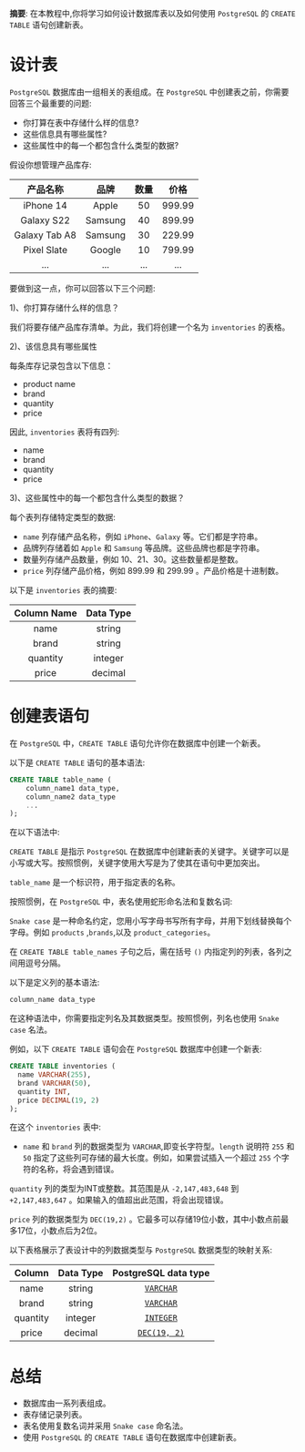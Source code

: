 **摘要**: 在本教程中,你将学习如何设计数据库表以及如何使用 `PostgreSQL` 的 `CREATE TABLE` 语句创建新表。

# 设计表

`PostgreSQL` 数据库由一组相关的表组成。在 `PostgreSQL` 中创建表之前，你需要回答三个最重要的问题:

- 你打算在表中存储什么样的信息?
- 这些信息具有哪些属性?
- 这些属性中的每一个都包含什么类型的数据?

假设你想管理产品库存:

| 产品名称 | 品牌 | 数量 | 价格 |
|:---:|:---:|:---:|:---:|
| iPhone 14 | Apple |  50 | 999.99 |
| Galaxy S22 | Samsung | 40 | 899.99 |
| Galaxy Tab A8 | Samsung | 30 | 229.99 |
| Pixel Slate | Google | 10 | 799.99 |
| ... | ... | ... | ... |

要做到这一点，你可以回答以下三个问题:

1)、你打算存储什么样的信息？

我们将要存储产品库存清单。为此，我们将创建一个名为 `inventories` 的表格。

2)、该信息具有哪些属性

每条库存记录包含以下信息：

- product name
- brand
- quantity
- price

因此, `inventories` 表将有四列:

- name
- brand
- quantity
- price

3)、这些属性中的每一个都包含什么类型的数据？

每个表列存储特定类型的数据:
- `name` 列存储产品名称，例如 `iPhone`、`Galaxy` 等。它们都是字符串。
- 品牌列存储着如 `Apple` 和 `Samsung` 等品牌。这些品牌也都是字符串。
- 数量列存储产品数量，例如 10、21、30。这些数量都是整数。
- `price` 列存储产品价格，例如 899.99 和 299.99 。产品价格是十进制数。

以下是 `inventories` 表的摘要:

| Column Name | Data Type |
|:---:|:---:|
| name | string |
| brand | string |
| quantity | integer |
| price | decimal |

# 创建表语句

在 `PostgreSQL` 中，`CREATE TABLE` 语句允许你在数据库中创建一个新表。

以下是 `CREATE TABLE` 语句的基本语法:

```sql
CREATE TABLE table_name (
    column_name1 data_type,
    column_name2 data_type
    ...
);
```

在以下语法中:

`CREATE TABLE` 是指示 `PostgreSQL` 在数据库中创建新表的关键字。关键字可以是小写或大写。按照惯例，关键字使用大写是为了使其在语句中更加突出。

`table_name` 是一个标识符，用于指定表的名称。

按照惯例，在 `PostgreSQL` 中，表名使用蛇形命名法和复数名词:

`Snake case` 是一种命名约定，您用小写字母书写所有字母，并用下划线替换每个字母。例如 `products` ,`brands`,以及 `product_categories`。

在 `CREATE TABLE table_names` 子句之后，需在括号 `()` 内指定列的列表，各列之间用逗号分隔。

以下是定义列的基本语法:

```sql
column_name data_type
```

在这种语法中，你需要指定列名及其数据类型。按照惯例，列名也使用 `Snake case` 名法。

例如，以下 `CREATE TABLE` 语句会在 `PostgreSQL` 数据库中创建一个新表:

```sql
CREATE TABLE inventories (
  name VARCHAR(255),
  brand VARCHAR(50),
  quantity INT,
  price DECIMAL(19, 2)
);
```

在这个 `inventories` 表中:

- `name` 和 `brand` 列的数据类型为 `VARCHAR`,即变长字符型。`length` 说明符 `255` 和 `50` 指定了这些列可存储的最大长度。例如，如果尝试插入一个超过 `255` 个字符的名称，将会遇到错误。

`quantity` 列的类型为INT或整数。其范围是从 `-2,147,483,648` 到 `+2,147,483,647` 。如果输入的值超出此范围，将会出现错误。

`price` 列的数据类型为 `DEC(19,2)` 。它最多可以存储19位小数，其中小数点前最多17位，小数点后为2位。

以下表格展示了表设计中的列数据类型与 `PostgreSQL` 数据类型的映射关系:

| Column | Data Type | PostgreSQL data type |
|:---:|:---:|:---:|
| name | string | [ `VARCHAR` ](../第8节-PostgreSQL数据类型/Varchar.md) |
| brand | string | [ `VARCHAR` ](../第8节-PostgreSQL数据类型/Varchar.md) |
| quantity | integer | [ `INTEGER` ](../第8节-PostgreSQL数据类型/Integer.md) |
| price | decimal | [ `DEC(19, 2)` ](../第8节-PostgreSQL数据类型/Decimal.md) |

# 总结

- 数据库由一系列表组成。
- 表存储记录列表。
- 表名使用复数名词并采用 `Snake case` 命名法。
- 使用 `PostgreSQL` 的 `CREATE TABLE` 语句在数据库中创建新表。